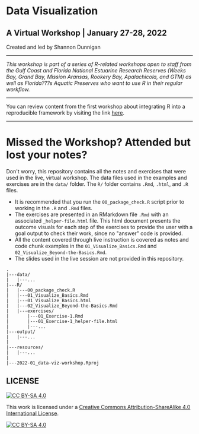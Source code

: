 # Data Visualization
## A Virtual Workshop | January 27-28, 2022

Created and led by Shannon Dunnigan

***

*This workshop is part of a series of R-related workshops open to staff from the Gulf Coast and Florida National Estuarine Research Reserves (Weeks Bay, Grand Bay, Mission Aransas, Rookery Bay, Apalachicola, and GTM) as well as Florida???s Aquatic Preserves who want to use R in their regular workflow.*

***

You can review content from the first workshop about integrating R into a reproducible framework by visiting the link [here](https://github.com/skdunnigan/2021-infrequent-useR).

***

# Missed the Workshop? Attended but lost your notes? 

Don't worry, this repository contains all the notes and exercises that were used in the live, virtual workshop. The data files used in the examples and exercises are in the `data/` folder. The `R/` folder contains `.Rmd`, `.html`, and `.R` files. 

+  It is recommended that you run the `00_package_check.R` script prior to working in the `.R` and `.Rmd` files. 
+  The exercises are presented in an RMarkdown file `.Rmd` with an associated `_helper-file.html` file. This html document presents the outcome visuals for each step of the exercises to provide the user with a goal output to check their work, since no "answer" code is provided. 
+  All the content covered through live instruction is covered as notes and code chunk examples in the `01_Visualize_Basics.Rmd` and `02_Visualize_Beyond-the-Basics.Rmd`.
+  The slides used in the live session are not provided in this repository.

```
.
|---data/
|   |---...
|---R/
|   |---00_package_check.R
|   |---01_Visualize_Basics.Rmd
|   |---01_Visualize_Basics.html
|   |---02_Visualize_Beyond-the-Basics.Rmd
|   |---exercises/
|       |---01_Exercise-1.Rmd
|       |---01_Exercise-1_helper-file.html
|       |---...
|---output/
|   |---...
|
|---resources/
|   |---...
|
|---2022-01_data-viz-workshop.Rproj
```

## LICENSE

[![CC BY-SA 4.0][cc-by-sa-shield]][cc-by-sa]

This work is licensed under a
[Creative Commons Attribution-ShareAlike 4.0 International License][cc-by-sa].

[![CC BY-SA 4.0][cc-by-sa-image]][cc-by-sa]

[cc-by-sa]: http://creativecommons.org/licenses/by-sa/4.0/
[cc-by-sa-image]: https://licensebuttons.net/l/by-sa/4.0/88x31.png
[cc-by-sa-shield]: https://img.shields.io/badge/License-CC%20BY--SA%204.0-lightgrey.svg
